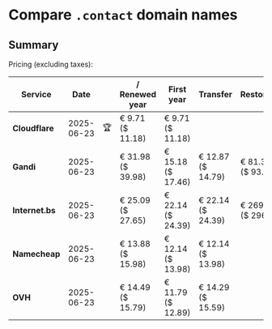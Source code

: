 # Compare `.contact` domain names

## Summary

Pricing (excluding taxes):

| Service | Date |  | / Renewed year | First year | Transfer | Restoration |
|--|--|--|--|--|--|--|
| **Cloudflare** | 2025-06-23 | 🏆 | € 9.71<br>($ 11.18) | € 9.71<br>($ 11.18) |  |  |
| **Gandi** | 2025-06-23 |  | € 31.98<br>($ 39.98) | € 15.18<br>($ 17.46) | € 12.87<br>($ 14.79) | € 81.31<br>($ 93.50) |
| **Internet.bs** | 2025-06-23 |  | € 25.09<br>($ 27.65) | € 22.14<br>($ 24.39) | € 22.14<br>($ 24.39) | € 269.45<br>($ 296.85) |
| **Namecheap** | 2025-06-23 |  | € 13.88<br>($ 15.98) | € 12.14<br>($ 13.98) | € 12.14<br>($ 13.98) |  |
| **OVH** | 2025-06-23 |  | € 14.49<br>($ 15.79) | € 11.79<br>($ 12.89) | € 14.29<br>($ 15.59) |  |
